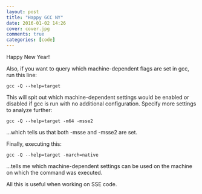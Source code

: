 ```yaml
---
layout: post
title: "Happy GCC NY"
date: 2016-01-02 14:26
cover: cover.jpg
comments: true
categories: [code]
---
```

Happy New Year!

Also, if you want to query which machine-dependent flags are set in gcc, run this line:

`gcc -Q --help=target`

This will spit out which machine-dependent settings would be enabled or disabled if gcc is run with no additional configuration.  Specify more settings to analyze further:

`gcc -Q --help=target -m64 -msse2`

...which tells us that both -msse and -msse2 are set.

Finally, executing this:

`gcc -Q --help=target -march=native`


...tells me which machine-dependent settings can be used on the machine on which the command was executed.

All this is useful when working on SSE code.
